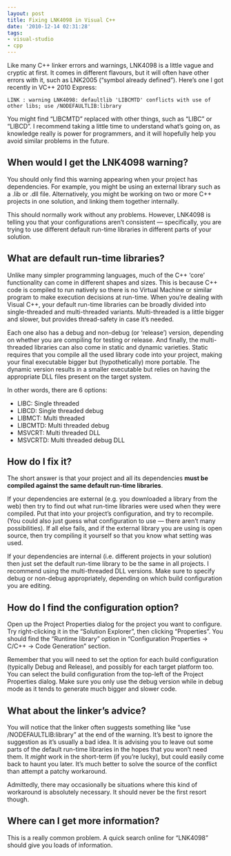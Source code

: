 ```yaml
---
layout: post
title: Fixing LNK4098 in Visual C++
date: '2010-12-14 02:31:28'
tags:
- visual-studio
- cpp
---
```


Like many C++ linker errors and warnings, LNK4098 is a little vague and cryptic at first. It comes in different flavours, but it will often have other errors with it, such as LNK2005 (“symbol already defined”). Here’s one I got recently in VC++ 2010 Express:

    LINK : warning LNK4098: defaultlib 'LIBCMTD' conflicts with use of other libs; use /NODEFAULTLIB:library

You might find “LIBCMTD” replaced with other things, such as “LIBC” or “LIBCD”. I recommend taking a little time to understand what’s going on, as knowledge really is power for programmers, and it will hopefully help you avoid similar problems in the future.

## When would I get the LNK4098 warning?

You should only find this warning appearing when your project has dependencies. For example, you might be using an external library such as a .lib or .dll file. Alternatively, you might be working on two or more C++ projects in one solution, and linking them together internally.

This should normally work without any problems. However, LNK4098 is telling you that your configurations aren’t consistent — specifically, you are trying to use different default run-time libraries in different parts of your solution.

## What are default run-time libraries?

Unlike many simpler programming languages, much of the C++ ‘core’ functionality can come in different shapes and sizes. This is because C++ code is compiled to run natively so there is no Virtual Machine or similar program to make execution decisions at run-time. When you’re dealing with Visual C++, your default run-time libraries can be broadly divided into single-threaded and multi-threaded variants. Multi-threaded is a little bigger and slower, but provides thread-safety in case it’s needed.

Each one also has a debug and non-debug (or ‘release’) version, depending on whether you are compiling for testing or release. And finally, the multi-threaded libraries can also come in static and dynamic varieties. Static requires that you compile all the used library code into your project, making your final executable bigger but (hypothetically) more portable. The dynamic version results in a smaller executable but relies on having the appropriate DLL files present on the target system.

In other words, there are 6 options:

- LIBC: Single threaded
- LIBCD: Single threaded debug
- LIBMCT: Multi threaded
- LIBCMTD: Multi threaded debug
- MSVCRT: Multi threaded DLL
- MSVCRTD: Multi threaded debug DLL

## How do I fix it?

The short answer is that your project and all its dependencies **must be compiled against the same default run-time libraries**.

If your dependencies are external (e.g. you downloaded a library from the web) then try to find out what run-time libraries were used when they were compiled. Put that into your project’s configuration, and try to recompile. (You could also just guess what configuration to use — there aren’t many possibilities). If all else fails, and if the external library you are using is open source, then try compiling it yourself so that you know what setting was used.

If your dependencies are internal (i.e. different projects in your solution) then just set the default run-time library to be the same in all projects. I recommend using the multi-threaded DLL versions. Make sure to specify debug or non-debug appropriately, depending on which build configuration you are editing.

## How do I find the configuration option?

Open up the Project Properties dialog for the project you want to configure. Try right-clicking it in the “Solution Explorer”, then clicking “Properties”. You should find the “Runtime library” option in “Configuration Properties -\> C/C++ -\> Code Generation” section.

Remember that you will need to set the option for each build configuration (typically Debug and Release), and possibly for each target platform too. You can select the build configuration from the top-left of the Project Properties dialog. Make sure you only use the debug version while in debug mode as it tends to generate much bigger and slower code.

## What about the linker’s advice?

You will notice that the linker often suggests something like “use /NODEFAULTLIB:library” at the end of the warning. It’s best to ignore the suggestion as it’s usually a bad idea. It is advising you to leave out some parts of the default run-time libraries in the hopes that you won’t need them. It _might_ work in the short-term (if you’re lucky), but could easily come back to haunt you later. It’s much better to solve the source of the conflict than attempt a patchy workaround.

Admittedly, there may occasionally be situations where this kind of workaround is absolutely necessary. It should never be the first resort though.

## Where can I get more information?

This is a really common problem. A quick search online for “LNK4098” should give you loads of information.

<!--kg-card-end: markdown-->